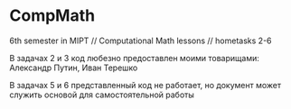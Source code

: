 # CompMath
6th semester in MIPT // Computational Math lessons // hometasks 2-6 

В задачах 2 и 3 код любезно предоставлен моими товарищами:
Александр Путин,
Иван Терешко

 В задачах 5 и 6 представленный код не работает, но документ может служить основой для самостоятельной работы
